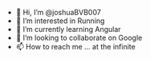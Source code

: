 - 👋 Hi, I’m @joshuaBVB007
- 👀 I’m interested in Running
- 🌱 I’m currently learning Angular
- 💞️ I’m looking to collaborate on Google
- 📫 How to reach me ... at the infinite

<!---
joshuaBVB007/joshuaBVB007 is a ✨ special ✨ repository because its `README.md` (this file) appears on your GitHub profile.
You can click the Preview link to take a look at your changes.
--->
